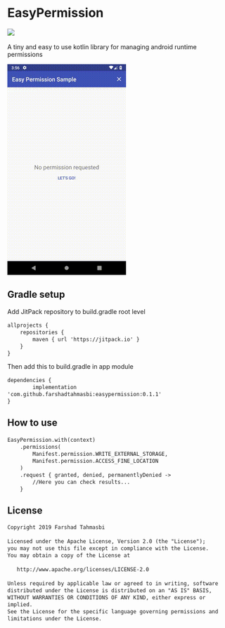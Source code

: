 # EasyPermission
[![](https://jitpack.io/v/farshadtahmasbi/easypermission.svg)](https://jitpack.io/#farshadtahmasbi/easypermission)

A tiny and easy to use kotlin library for managing android runtime permissions

![](sample-gif.gif)

## Gradle setup

Add JitPack repository to build.gradle root level

	allprojects {
		repositories {
			maven { url 'https://jitpack.io' }
		}
	}
  
Then add this to build.gradle in app module
  
  	dependencies {
	        implementation 'com.github.farshadtahmasbi:easypermission:0.1.1'
	}

## How to use

    EasyPermission.with(context)
        .permissions(
            Manifest.permission.WRITE_EXTERNAL_STORAGE,
            Manifest.permission.ACCESS_FINE_LOCATION
        )
        .request { granted, denied, permanentlyDenied ->
            //Here you can check results...
        }
## License

    Copyright 2019 Farshad Tahmasbi
    
    Licensed under the Apache License, Version 2.0 (the "License");
    you may not use this file except in compliance with the License.
    You may obtain a copy of the License at
    
       http://www.apache.org/licenses/LICENSE-2.0
    
    Unless required by applicable law or agreed to in writing, software
    distributed under the License is distributed on an "AS IS" BASIS,
    WITHOUT WARRANTIES OR CONDITIONS OF ANY KIND, either express or implied.
    See the License for the specific language governing permissions and
    limitations under the License.    

            
